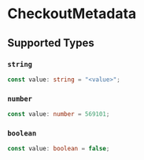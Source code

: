 # CheckoutMetadata


## Supported Types

### `string`

```typescript
const value: string = "<value>";
```

### `number`

```typescript
const value: number = 569101;
```

### `boolean`

```typescript
const value: boolean = false;
```

